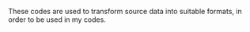 These codes are used to transform source data into suitable formats, in order to be used in my codes.
